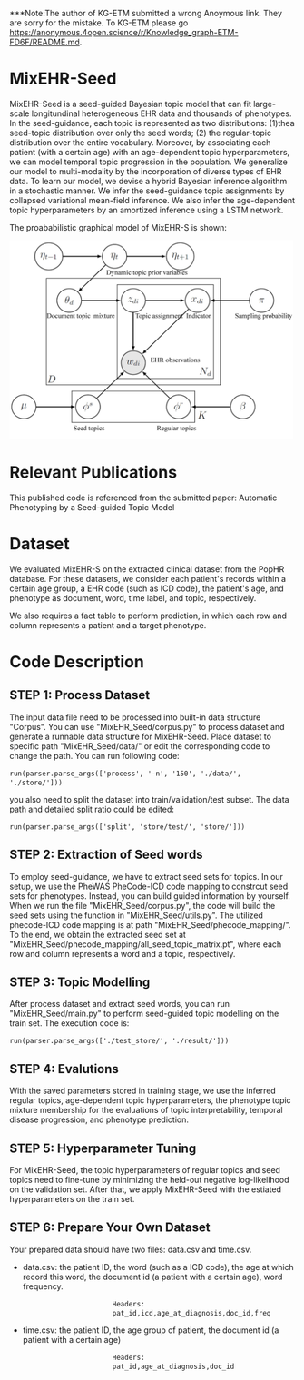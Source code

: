 ***Note:The author of KG-ETM submitted a wrong Anoymous link. They are sorry for the mistake. To KG-ETM please go https://anonymous.4open.science/r/Knowledge_graph-ETM-FD6F/README.md.



# MixEHR-Seed


MixEHR-Seed is a seed-guided Bayesian topic model that can fit large-scale longitundinal heterogeneous EHR data and thousands of phenotypes. 
In the seed-guidance, each topic is represented as two distributions: (1)thea seed-topic distribution over only the seed words;
(2) the regular-topic distribution over the entire vocabulary.
Moreover, by associating each patient (with a certain age) with an age-dependent topic hyperparameters, we can model temporal topic progression in the population. 
We generalize our model to multi-modality by the incorporation of diverse types of EHR data.
To learn our model, we devise a hybrid Bayesian inference algorithm in a stochastic manner. We infer the seed-guidance topic assignments by collapsed variational mean-field inference.
We also infer the age-dependent topic hyperparameters by an amortized inference using a LSTM network. 


The proababilistic graphical model of MixEHR-S is shown:

<img src="https://github.com/ZiyangS/MixEHR_Seed/blob/main/figures/PGM.jpg" width="500" height="350">


# Relevant Publications

This published code is referenced from the submitted paper: Automatic Phenotyping by a Seed-guided Topic Model


# Dataset

We evaluated MixEHR-S on the extracted clinical dataset from the PopHR database. 
For these datasets, we consider each patient's records within a certain age group, a EHR code (such as ICD code), the patient's age, and phenotype as
document, word, time label, and topic, respectively. 


We also requires a fact table to perform prediction, in which each row and column represents a patient and a target phenotype. 


# Code Description

## STEP 1: Process Dataset

The input data file need to be processed into built-in data structure "Corpus". You can use "MixEHR_Seed/corpus.py" to process dataset and generate a runnable data structure 
for MixEHR-Seed.
Place dataset to specific path "MixEHR_Seed/data/" or edit the corresponding code to change the path. You can run following code:

    run(parser.parse_args(['process', '-n', '150', './data/', './store/']))
    
you also need to split the dataset into train/validation/test subset. The data path and detailed split ratio could be edited:
    
    run(parser.parse_args(['split', 'store/test/', 'store/']))
	
	
## STEP 2: Extraction of Seed words

To employ seed-guidance, we have to extract seed sets for topics. In our setup, we use the PheWAS PheCode-ICD code mapping to constrcut seed sets for phenotypes. 
Instead, you can build guided information by yourself.
When we run the file "MixEHR_Seed/corpus.py", the code will build the seed sets using the function in "MixEHR_Seed/utils.py".
The utilized phecode-ICD code mapping is at path "MixEHR_Seed/phecode_mapping/". 
To the end, we obtain the extracted seed set at "MixEHR_Seed/phecode_mapping/all_seed_topic_matrix.pt", where each row and column represents a word and a topic, respectively.


## STEP 3: Topic Modelling

After process dataset and extract seed words, you can run "MixEHR_Seed/main.py" to perform seed-guided topic modelling on the train set. 
The execution code is:

    run(parser.parse_args(['./test_store/', './result/']))
    

## STEP 4: Evalutions

With the saved parameters stored in training stage, we use the inferred regular topics, age-dependent topic hyperparameters, the phenotype topic mixture membership
for the evaluations of topic interpretability, temporal disease progression, and phenotype prediction. 
    
## STEP 5: Hyperparameter Tuning

For MixEHR-Seed, the topic hyperparameters of regular topics and seed topics need to fine-tune by minimizing the held-out negative log-likelihood on the validation set. 
After that, we apply MixEHR-Seed with the estiated hyperparameters on the train set.

## STEP 6: Prepare Your Own Dataset

Your prepared data should have two files: data.csv and time.csv.
- data.csv: the patient ID,  the word (such as a ICD code), the age at which record this word, the document id (a patient with a certain age), word frequency.

                            Headers:
							pat_id,icd,age_at_diagnosis,doc_id,freq


- time.csv: the patient ID, the age group of patient, the document id (a patient with a certain age) 

                            Headers:	
							pat_id,age_at_diagnosis,doc_id
